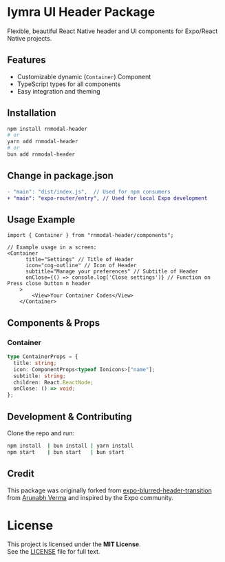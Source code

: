 # Iymra UI Header Package

Flexible, beautiful React Native header and UI components for Expo/React Native projects.

## Features

- Customizable dynamic (`Container`) Component 
- TypeScript types for all components
- Easy integration and theming

## Installation

```bash
npm install rnmodal-header
# or
yarn add rnmodal-header
# or 
bun add rnmodal-header
```

## Change in package.json

```diff
- "main": "dist/index.js",  // Used for npm consumers
+ "main": "expo-router/entry", // Used for local Expo development
```
## Usage Example

```tsx
import { Container } from "rnmodal-header/components";

// Example usage in a screen:
<Container
      title="Settings" // Title of Header
      icon="cog-outline" // Icon of Header
      subtitle="Manage your preferences" // Subtitle of Header
      onClose={() => console.log('Close settings')} // Function on Press close button n header
    >
        <View>Your Container Codes</View>
    </Container>
```

## Components & Props

### Container
```ts
type ContainerProps = {
  title: string;
  icon: ComponentProps<typeof Ionicons>["name"];
  subtitle: string;
  children: React.ReactNode;
  onClose: () => void;
};
```

## Development & Contributing

Clone the repo and run:

```bash
npm install  | bun install | yarn install
npm start    | bun start   | bun start
```

## Credit

This package was originally forked from [expo-blurred-header-transition](https://github.com/arunabhverma/expo-blurred-header-transition) from [Arunabh Verma](https://github.com/arunabhverma) and inspired by the Expo community.

# License

This project is licensed under the **MIT License**.  
See the [LICENSE](https://github.com/iymra-org/rnmodal-header?tab=License-1-ov-file) file for full text.
